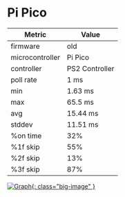 # Pi Pico

| Metric          | Value          |
| --------------- | -------------- |
| firmware        | old            |
| microcontroller | Pi Pico        |
| controller      | PS2 Controller |
| poll rate       | 1 ms           |
| min             | 1.63 ms        |
| max             | 65.5 ms        |
| avg             | 15.44 ms       |
| stddev          | 11.51 ms       |
| %on time        | 32%            |
| %1f skip        | 55%            |
| %2f skip        | 13%            |
| %3f skip        | 87%            |

[![Graph](../../assets/images/results/ps2_ardwiino.png){: class="big-image" }](../../assets/images/results/ps2_ardwiino.png)
